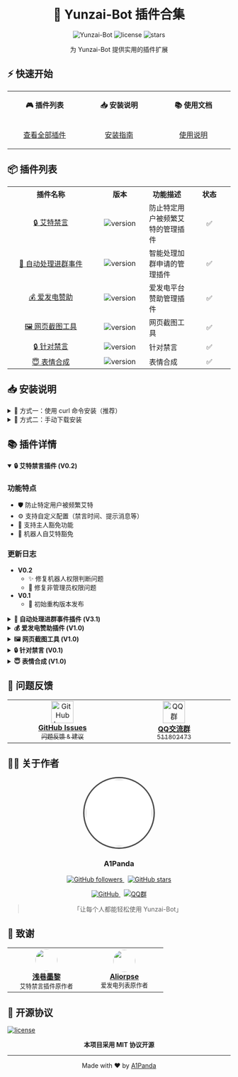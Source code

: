 <div align="center">

# 🤖 Yunzai-Bot 插件合集


<p align="center">
  <img src="https://img.shields.io/badge/Yunzai-Bot-f0f0f0?style=for-the-badge&logo=data:image/png;base64,iVBORw0KGgoAAAANSUhEUgAAADIAAAAyBAMAAADsEZWCAAAAGFBMVEVHcEz/////////////////////////////////////P8k3AAAACHRSTlMA/////////+UshjcAAAAJcEhZcwAADsQAAA7EAZUrDhsAAAAbSURBVDjLY2AYBaNgFIyCUTAKRsEoGAX0BwAGTAABqoi+QwAAAABJRU5ErkJggg==" alt="Yunzai-Bot">
  <img src="https://img.shields.io/github/license/A1Panda/Yunzai-plugins?style=for-the-badge" alt="license">
  <img src="https://img.shields.io/github/stars/A1Panda/Yunzai-plugins?style=for-the-badge" alt="stars">
</p>

<p align="center">为 Yunzai-Bot 提供实用的插件扩展</p>

</div>

## ⚡️ 快速开始

<table>
<tr>
<td width="200">
<div align="center">

**🎮 插件列表**
</div>
</td>
<td width="200">
<div align="center">

**📥 安装说明**
</div>
</td>
<td width="200">
<div align="center">

**📚 使用文档**
</div>
</td>
</tr>
<tr>
<td>
<div align="center">

[查看全部插件](#-插件列表)
</div>
</td>
<td>
<div align="center">

[安装指南](#-安装说明)
</div>
</td>
<td>
<div align="center">

[使用说明](#-插件详情)
</div>
</td>
</tr>
</table>

## 📦 插件列表

<table>
<tr>
<th align="center" width="180">插件名称</th>
<th align="center" width="100">版本</th>
<th align="center">功能描述</th>
<th align="center" width="80">状态</th>
</tr>

<tr>
<td align="center">
<a href="https://github.com/A1Panda/Yunzai-plugins/blob/main/艾特禁言V0.2.js">🔒 艾特禁言</a>
</td>
<td align="center">
<img src="https://img.shields.io/badge/V0.2-blue?style=flat-square" alt="version">
</td>
<td>防止特定用户被频繁艾特的管理插件</td>
<td align="center">✅</td>
</tr>

<tr>
<td align="center">
<a href="https://github.com/A1Panda/Yunzai-plugins/blob/main/自动处理进群事件V3.1.js">🚪 自动处理进群事件</a>
</td>
<td align="center">
<img src="https://img.shields.io/badge/V3.1-blue?style=flat-square" alt="version">
</td>
<td>智能处理加群申请的管理插件</td>
<td align="center">✅</td>
</tr>

<tr>
<td align="center">
<a href="https://github.com/A1Panda/Yunzai-plugins/blob/main/爱发电赞助V1.0.js">💰 爱发电赞助</a>
</td>
<td align="center">
<img src="https://img.shields.io/badge/V1.0-blue?style=flat-square" alt="version">
</td>
<td>爱发电平台赞助管理插件</td>
<td align="center">✅</td>
</tr>

<tr>
<td align="center">
<a href="https://github.com/A1Panda/Yunzai-plugins/blob/main/网页截图工具V1.0.js">🖼️ 网页截图工具</a>
</td>
<td align="center">
<img src="https://img.shields.io/badge/V1.0-blue?style=flat-square" alt="version">
</td>
<td>网页截图工具</td>
<td align="center">✅</td>
</tr>

<tr>
<td align="center">
<a href="https://github.com/A1Panda/Yunzai-plugins/blob/main/针对禁言V0.1.js">🔒 针对禁言</a>
</td>
<td align="center">
<img src="https://img.shields.io/badge/V0.1-blue?style=flat-square" alt="version">
</td>

<td>针对禁言</td>
<td align="center">✅</td>
</tr>

<tr>
<td align="center">
<a href="https://github.com/A1Panda/Yunzai-plugins/blob/main/表情合成.js">😇 表情合成</a>
</td>
<td align="center">
<img src="https://img.shields.io/badge/V0.1-blue?style=flat-square" alt="version">
</td>


<td>表情合成</td>
<td align="center">✅</td>
</tr>



</table>

## 📥 安装说明

<details>

<summary>💫 方式一：使用 curl 命令安装（推荐）</summary>

### 选择需要的插件，复制对应的命令执行即可：

<table>
<tr><td>

**🔒 艾特禁言插件**
```bash
curl -o "./plugins/example/艾特禁言V0.2.js" "https://raw.githubusercontent.com/A1Panda/Yunzai-plugins/main/艾特禁言V0.2.js"
```

**🚪 自动处理进群事件插件**
```bash
curl -o "./plugins/example/自动处理进群事件V3.1.js" "https://raw.githubusercontent.com/A1Panda/Yunzai-plugins/main/自动处理进群事件V3.1.js"
```

**💰 爱发电赞助插件**
```bash
curl -o "./plugins/example/爱发电赞助V1.0.js" "https://raw.githubusercontent.com/A1Panda/Yunzai-plugins/main/爱发电赞助V1.0.js"
```

**🖼️ 网页截图工具插件**
```bash
curl -o "./plugins/example/网页截图工具V1.0.js" "https://raw.githubusercontent.com/A1Panda/Yunzai-plugins/main/网页截图工具V1.0.js"
```

**🔒 针对禁言插件**
```bash
curl -o "./plugins/example/针对禁言V0.1.js" "https://raw.githubusercontent.com/A1Panda/Yunzai-plugins/main/针对禁言V0.1.js"
```

**😇 表情合成插件**
```bash
curl -o "./plugins/example/表情合成.js" "https://raw.githubusercontent.com/A1Panda/Yunzai-plugins/main/表情合成.js"
```


</td></tr>
</table>

</details>


<details>
<summary>📝 方式二：手动下载安装</summary>

### 按照以下步骤操作：

1. 点击上方插件列表中的插件链接
2. 下载对应的 `.js` 文件
3. 将文件放入 Yunzai-Bot 的 `plugins/example` 目录下

</details>

## 📚 插件详情

<details open>
<summary><b>🔒 艾特禁言插件 (V0.2)</b></summary>

### 功能特点

- 🛡️ 防止特定用户被频繁艾特
- ⚙️ 支持自定义配置（禁言时间、提示消息等）
- 👑 支持主人豁免功能
- 🤖 机器人自艾特豁免

### 更新日志

- **V0.2**
  - ✨ 修复机器人权限判断问题
  - 🐛 修复非管理员权限问题
- **V0.1**
  - 🎉 初始重构版本发布

</details>

<details>
<summary><b>🚪 自动处理进群事件插件 (V3.1)</b></summary>

### 功能特点

- 📝 自动处理加群申请
- ⚫ 黑名单管理系统
- 👥 用户等级检查
- 🔄 实时配置更新
- 🚫 自动拉黑退群用户

</details>

<details>
<summary><b>💰 爱发电赞助插件 (V1.0)</b></summary>

### 功能特点

- 📋 赞助列表管理
- ➕ 手动添加赞助记录
- 🔄 自动更新赞助信息
- 💌 赞助感谢功能

### 配置说明

- 需要配置爱发电的 `user_id` 和 API `token`
- 在爱发电[开发者设置](https://afdian.com/dashboard/dev)中获取相关信息

</details>

<details>
<summary><b>🖼️ 网页截图工具 (V1.0)</b></summary>

### 功能特点

- 📋 网页截图
- 🔗 发送链接自动截图
- 🔍 支持代理设置
- 📸 支持长截图
- 🔄 自动更新配置

### 配置说明

- 需要配置代理服务器信息
- 支持 `http` 和 `socks5` 代理


</details>

<details>
<summary><b>🔒 针对禁言 (V0.1)</b></summary>

### 功能特点

- 📋 监控特定用户消息频率
- 🔗 支持添加和删除监控用户
- 🔄 自动更新配置



### 配置说明

- 需要配置监控用户QQ号

</details>

<details>
<summary><b>😇 表情合成 (V1.0)</b></summary>

### 功能特点

- 🎨 支持多种表情合成模板
- 🖼️ 自定义图片合成
- 📸 支持QQ表情和自定义图片

- ⚡ 快速生成表情包
- 💾 自动保存合成结果

### 配置说明

- 无需特殊配置,开箱即用
- 可选配置表情包保存路径



</details>


## 💬 问题反馈


<div align="center">
<table>
<tr>
<td align="center" width="300">
<a href="https://github.com/A1Panda/Yunzai-plugins/issues">
<img width="50" src="https://github.githubassets.com/images/modules/logos_page/GitHub-Mark.png" alt="GitHub Issues"/>
<br/>
<b>GitHub Issues</b>
<br/>
<sub>问题反馈 & 建议</sub>
</a>
</td>
<td align="center" width="300">
<a href="https://qm.qq.com/cgi-bin/qm/qr?k=_ijLWFUaVZcbFZo4plw8TTrlKYA6_z8o&jump_from=webapi&authKey=IUMFkY4CWqXcnS75X6tQZ5pmVfx5X3SDpmfqDqGnmNJDAdUyrj+x7a1fWOQ3mOQ4">
<img width="50" src="https://qzonestyle.gtimg.cn/qzone/vas/opensns/res/img/Connect_logo_7.png" alt="QQ群"/>
<br/>
<b>QQ交流群</b>
<br/>
<sub>511802473</sub>
</a>
</td>
</tr>
</table>
</div>

## 👨‍💻 关于作者

<div align="center">
  <img src="https://avatars.githubusercontent.com/u/59989747?v=4" width="150" style="border-radius: 50%; border: 3px solid #4c4c4c; padding: 3px; background: #fff"/>
  
  <h3>A1Panda</h3>

  <p>
    <a href="https://github.com/A1Panda">
      <img src="https://img.shields.io/github/followers/A1Panda?style=social" alt="GitHub followers"/>
    </a>
    &nbsp;
    <a href="https://github.com/A1Panda/Yunzai-plugins">
      <img src="https://img.shields.io/github/stars/A1Panda/Yunzai-plugins?style=social" alt="GitHub stars"/>
    </a>
  </p>

  <p>
    <a href="https://github.com/A1Panda">
      <img src="https://img.shields.io/badge/GitHub-@A1Panda-181717?style=for-the-badge&logo=github" alt="GitHub"/>
    </a>
    &nbsp;
    <a href="https://qm.qq.com/cgi-bin/qm/qr?k=_ijLWFUaVZcbFZo4plw8TTrlKYA6_z8o&jump_from=webapi&authKey=IUMFkY4CWqXcnS75X6tQZ5pmVfx5X3SDpmfqDqGnmNJDAdUyrj+x7a1fWOQ3mOQ4">
      <img src="https://img.shields.io/badge/QQ群-511802473-12B7F5?style=for-the-badge&logo=tencentqq" alt="QQ群"/>
    </a>
  </p>

  <blockquote>
    <p>「让每个人都能轻松使用 Yunzai-Bot」</p>
  </blockquote>
</div>

## 🙏 致谢

<table>
<tr>
<td align="center" width="160">
<a href="https://github.com/dnyo666">
<img src="https://avatars.githubusercontent.com/u/73740313?s=48&v=4" width="50" style="border-radius: 50%"/>
<br/>
<b>浅巷墨黎</b>
</a>
<br/>
<sub>艾特禁言插件原作者</sub>
</td>
<td align="center" width="160">
<a href="https://gitee.com/Aliorpse">
<img src="https://foruda.gitee.com/avatar/1737543293634535640/11819903_aliorpse_1737543293.png!avatar200" width="50" style="border-radius: 50%"/>
<br/>
<b>Aliorpse</b>
</a>
<br/>
<sub>爱发电列表原作者</sub>
</td>
</tr>
</table>

## 📄 开源协议

<a href="LICENSE">
<img src="https://img.shields.io/github/license/A1Panda/Yunzai-plugins?style=for-the-badge" alt="license"/>
</a>

<div align="center">

**本项目采用 MIT 协议开源**

</div>

---

<div align="center">

Made with ❤️ by [A1Panda](https://github.com/A1Panda)

</div>
